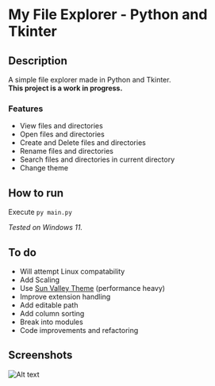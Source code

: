 # My File Explorer - Python and Tkinter

## Description

A simple file explorer made in Python and Tkinter.  
**This project is a work in progress.**

### Features

- View files and directories
- Open files and directories
- Create and Delete files and directories
- Rename files and directories
- Search files and directories in current directory
- Change theme

## How to run

Execute ```py main.py```

*Tested on Windows 11.*

## To do

- Will attempt Linux compatability
- Add Scaling
- Use [Sun Valley Theme](https://github.com/rdbende/Sun-Valley-ttk-theme) (performance heavy)
- Improve extension handling
- Add editable path
- Add column sorting
- Break into modules
- Code improvements and refactoring

## Screenshots

![Alt text](https://github.com/ChrisTs8920/py-file-explorer/blob/main/screenshots/Screenshot_1.jpg?raw=True)
